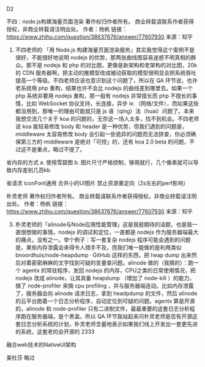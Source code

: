 D2

不四：node.js构建海量页面渲染
著作权归作者所有。
商业转载请联系作者获得授权，非商业转载请注明出处。
作者：杨帆
链接：https://www.zhihu.com/question/38637676/answer/77607930
来源：知乎

1. 不四老师的 「用 Node.js 构建海量页面渲染服务」其实我觉得这个案例不是很好，不能很好地说明 nodejs 的优势，那两张曲线图容易迷惑不明真相的群众。那不是 nodejs 和 php 的对比图，更像是新架构和老架构的对比图，20k 的 CDN 服务器啊，把主动的推模型改成被动获取的模型很明显会把系统吞吐提高一个等级。不四老师应该也意识到这个问题了，所以在 QA 环节说，也许老系统用 php 重构，结果也许不会比 nodejs 的曲线差到哪里去。如果一个 php 系统非要用 nodejs 重构，那一般有 nodejs 非常擅长而 php 不擅长的事情，比如 WebSocket 协议支持，长连接，异步 io （网络/文件），而如果这些都没用到，那唯一的理由可能就只是 js 语（qing）法（huai）问题了。本来我想交流几个关于 koa 的问题的，无奈这一场人太多，找不到机会。不四老师说 koa 能轻易修改 body 和 header 是一种优势，但我们遇到的问题是，middleware 太容易修改 body 会引起一些诡异的问题而无法排查，你必须确保第三方的 middleware 是绝对「可控」的，还有 koa 2.0 beta 的问题，不过这不是重点，略过不提了。


省内存的方式
a. 使用雪碧图
b. 图片尺寸严格控制，够用就行，几个像素就可以导致内存差别几百kb

省请求
iconFont通用
合并小的UI图片
禁止资源重定向（2s左右的perf影响）

朴灵老师
著作权归作者所有。
商业转载请联系作者获得授权，非商业转载请注明出处。
作者：杨帆
链接：https://www.zhihu.com/question/38637676/answer/77607930
来源：知乎

3. 朴灵老师的「alinode与Node应用性能管理」这是我挺期待的话题，也是我一直很想做的事情，nodejs 的调试和定位，一直都是 nodejs 作为服务器端最大的痛点，没有之一。举个例子：写一套复杂 nodejs 程序可能会遇到的问题是，某些内存泄露会来得令人措手不及，而我们唯一能做的是利用类似 bnoordhuis/node-heapdump · GitHub 这样的东西，把 heap dump 出来然后对着密密麻麻的文字找到可疑的变量查问题。alinode 做的（我猜的）：跑一个 agentx 的常驻程序，发回 nodejs 的内存，CPU之类的日常使用情况，把 nodejs 改成 alinode，让其具备 heapdump （增加了 node-kill ）的能力，搞了 node-profiler 来搞 cpu profiling ，并与服务器端连动。比如内存泄露了，服务器会向 alinode 请求日志，拿到 headpdump 的文件，然后 alinode 的云平台跑着一个日志分析程序，自动定位到可疑的问题。agentx 算是开源的，alinode 和 node-profiler 只有二进制文件，最最重要的这套日志分析程序跑在服务器端，是个黑盒。所以 QA 环节我站起来问朴灵老师是否有开源这套日志分析系统的计划，朴灵老师含蓄地表示如果我们线上开发出一套更先进的系统，这套老的会开源的 2333


融合web技术的NativeUI架构



美杜莎
略过